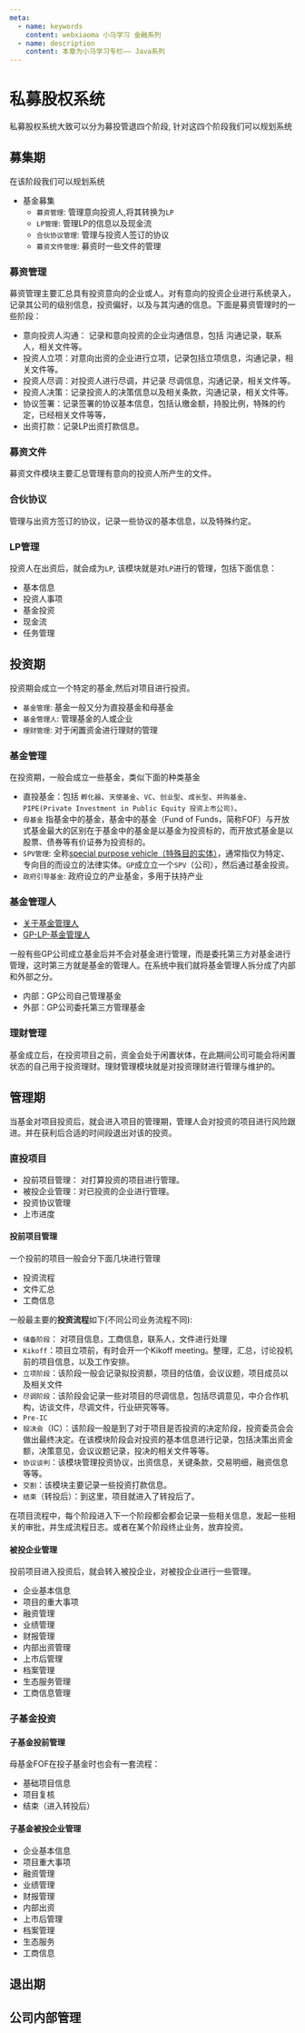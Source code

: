 ```yaml
---
meta:
  - name: keywords
    content: webxiaoma 小马学习 金融系列
  - name: description
    content: 本章为小马学习专栏—— Java系列
---
```



# 私募股权系统

私募股权系统大致可以分为募投管退四个阶段, 针对这四个阶段我们可以规划系统


## 募集期

在该阶段我们可以规划系统

- 基金募集
  - `募资管理`: 管理意向投资人,将其转换为`LP`
  - `LP管理`: 管理LP的信息以及现金流
  - `合伙协议管理`: 管理与投资人签订的协议
  - `募资文件管理`: 募资时一些文件的管理

### 募资管理

募资管理主要汇总具有投资意向的企业或人。对有意向的投资企业进行系统录入，记录其公司的级别信息，投资偏好，以及与其沟通的信息。下面是募资管理时的一些阶段：

- 意向投资人沟通： 记录和意向投资的企业沟通信息，包括 沟通记录，联系人，相关文件等。
- 投资人立项：对意向出资的企业进行立项，记录包括立项信息，沟通记录，相关文件等。
- 投资人尽调：对投资人进行尽调，并记录 尽调信息，沟通记录，相关文件等。
- 投资人决策：记录投资人的决策信息以及相关条款，沟通记录，相关文件等。
- 协议签署：记录签署的协议基本信息，包括认缴金额，持股比例，特殊的约定，已经相关文件等等，
- 出资打款：记录LP出资打款信息。

### 募资文件

募资文件模块主要汇总管理有意向的投资人所产生的文件。


### 合伙协议

管理与出资方签订的协议，记录一些协议的基本信息，以及特殊约定。


### LP管理

投资人在出资后，就会成为`LP`, 该模块就是对`LP`进行的管理，包括下面信息：

- 基本信息
- 投资人事项
- 基金投资
- 现金流
- 任务管理


## 投资期

投资期会成立一个特定的基金,然后对项目进行投资。

- `基金管理`: 基金一般又分为直投基金和母基金
- `基金管理人`: 管理基金的人或企业
- `理财管理`: 对于闲置资金进行理财的管理


### 基金管理

在投资期，一般会成立一些基金，类似下面的种类基金

- 直投基金：包括 `孵化器`、`天使基金`、`VC`、`创业型`、`成长型`、`并购基金`、`PIPE(Private Investment in Public Equity 投资上市公司)`、
- `母基金` 指基金中的基金，基金中的基金（Fund of Funds，简称FOF）与开放式基金最大的区别在于基金中的基金是以基金为投资标的，而开放式基金是以股票、债券等有价证券为投资标的。
- `SPV管理`: 全称[special purpose vehicle（特殊目的实体）](https://www.zhihu.com/question/289643134)，通常指仅为特定、专向目的而设立的法律实体。`GP`成立立一个`SPV`（公司），然后通过基金投资。
- `政府引导基金`: 政府设立的产业基金，多用于扶持产业


### 基金管理人

- [关于基金管理人](https://zhuanlan.zhihu.com/p/163219354)
- [GP-LP-基金管理人](https://zhuanlan.zhihu.com/p/138043617)

一般有些GP公司成立基金后并不会对基金进行管理，而是委托第三方对基金进行管理，这时第三方就是基金的管理人。在系统中我们就将基金管理人拆分成了内部和外部之分。

- 内部：GP公司自己管理基金
- 外部：GP公司委托第三方管理基金


### 理财管理

基金成立后，在投资项目之前，资金会处于闲置状体，在此期间公司可能会将闲置状态的自己用于投资理财。理财管理模块就是对投资理财进行管理与维护的。



## 管理期

当基金对项目投资后，就会进入项目的管理期，管理人会对投资的项目进行风险跟进。并在获利后合适的时间段退出对该的投资。


### 直投项目

- 投前项目管理： 对打算投资的项目进行管理。
- 被投企业管理：对已投资的企业进行管理。
- 投资协议管理
- 上市进度

#### 投前项目管理

一个投前的项目一般会分下面几块进行管理

- 投资流程
- 文件汇总
- 工商信息

一般最主要的**投资流程**如下(不同公司业务流程不同):

- `储备阶段`： 对项目信息，工商信息，联系人，文件进行处理
- `Kikoff`：项目立项前，有时会开一个Kikoff meeting。整理，汇总，讨论投机前的项目信息，以及工作安排。
- `立项阶段`：该阶段一般会记录拟投资额，项目的估值，会议议题，项目成员以及相关文件
- `尽调阶段`：该阶段会记录一些对项目的尽调信息，包括尽调意见，中介合作机构，访谈文件，尽调文件，行业研究等等。
- `Pre-IC`
- `投决会`（IC）：该阶段一般是到了对于项目是否投资的决定阶段，投资委员会会做出最终决定。在该模块阶段会对投资的基本信息进行记录，包括决策出资金额，决策意见，会议议题记录，投决的相关文件等等。
- `协议谈判`：该模块管理投资协议，出资信息，关键条款，交易明细，融资信息等等。
- `交割`：该模块主要记录一些投资打款信息。
- `结束`（转投后）：到这里，项目就进入了转投后了。

在项目流程中，每个阶段进入下一个阶段都会都会记录一些相关信息，发起一些相关的审批，并生成流程日志。或者在某个阶段终止业务，放弃投资。


#### 被投企业管理

投前项目进入投资后，就会转入被投企业，对被投企业进行一些管理。

- 企业基本信息
- 项目的重大事项
- 融资管理
- 业绩管理
- 财报管理
- 内部出资管理
- 上市后管理
- 档案管理
- 生态服务管理
- 工商信息管理


### 子基金投资


#### 子基金投前管理

母基金FOF在投子基金时也会有一套流程：

- 基础项目信息
- 项目复核
- 结束（进入转投后）



#### 子基金被投企业管理

- 企业基本信息
- 项目重大事项
- 融资管理
- 业绩管理
- 财报管理
- 内部出资
- 上市后管理
- 档案管理
- 生态服务
- 工商信息



## 退出期



## 公司内部管理
